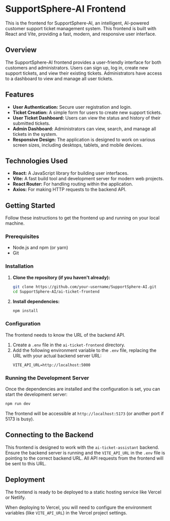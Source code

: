 # SupportSphere-AI Frontend

This is the frontend for SupportSphere-AI, an intelligent, AI-powered customer support ticket management system. This frontend is built with React and Vite, providing a fast, modern, and responsive user interface.

## Overview

The SupportSphere-AI frontend provides a user-friendly interface for both customers and administrators. Users can sign up, log in, create new support tickets, and view their existing tickets. Administrators have access to a dashboard to view and manage all user tickets.

## Features

*   **User Authentication:** Secure user registration and login.
*   **Ticket Creation:** A simple form for users to create new support tickets.
*   **User Ticket Dashboard:** Users can view the status and history of their submitted tickets.
*   **Admin Dashboard:** Administrators can view, search, and manage all tickets in the system.
*   **Responsive Design:** The application is designed to work on various screen sizes, including desktops, tablets, and mobile devices.

## Technologies Used

*   **React:** A JavaScript library for building user interfaces.
*   **Vite:** A fast build tool and development server for modern web projects.
*   **React Router:** For handling routing within the application.
*   **Axios:** For making HTTP requests to the backend API.

## Getting Started

Follow these instructions to get the frontend up and running on your local machine.

### Prerequisites

*   Node.js and npm (or yarn)
*   Git

### Installation

1.  **Clone the repository (if you haven't already):**
    ```bash
    git clone https://github.com/your-username/SupportSphere-AI.git
    cd SupportSphere-AI/ai-ticket-frontend
    ```

2.  **Install dependencies:**
    ```bash
    npm install
    ```

### Configuration

The frontend needs to know the URL of the backend API.

1.  Create a `.env` file in the `ai-ticket-frontend` directory.
2.  Add the following environment variable to the `.env` file, replacing the URL with your actual backend server URL:
    ```
    VITE_API_URL=http://localhost:5000
    ```

### Running the Development Server

Once the dependencies are installed and the configuration is set, you can start the development server:

```bash
npm run dev
```

The frontend will be accessible at `http://localhost:5173` (or another port if 5173 is busy).

## Connecting to the Backend

This frontend is designed to work with the `ai-ticket-assistant` backend. Ensure the backend server is running and the `VITE_API_URL` in the `.env` file is pointing to the correct backend URL. All API requests from the frontend will be sent to this URL.

## Deployment

The frontend is ready to be deployed to a static hosting service like Vercel or Netlify.

When deploying to Vercel, you will need to configure the environment variables (like `VITE_API_URL`) in the Vercel project settings.